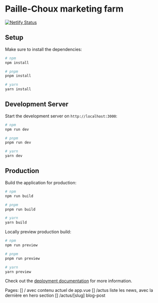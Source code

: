 # Paille-Choux marketing farm
[![Netlify Status](https://api.netlify.com/api/v1/badges/934a0c49-d193-455b-9d3b-2d8ad953aee2/deploy-status)](https://app.netlify.com/sites/legendary-kashata-fdb9e3/deploys)


## Setup

Make sure to install the dependencies:

```bash
# npm
npm install

# pnpm
pnpm install

# yarn
yarn install
```

## Development Server

Start the development server on `http://localhost:3000`:

```bash
# npm
npm run dev

# pnpm
pnpm run dev

# yarn
yarn dev
```

## Production

Build the application for production:

```bash
# npm
npm run build

# pnpm
pnpm run build

# yarn
yarn build
```

Locally preview production build:

```bash
# npm
npm run preview

# pnpm
pnpm run preview

# yarn
yarn preview
```

Check out the [deployment documentation](https://nuxt.com/docs/getting-started/deployment) for more information.

Pages:
[] / avec contenu actuel de app.vue
[] /actus liste les news, avec la dernière en hero section
[] /actus/[slug] blog-post
